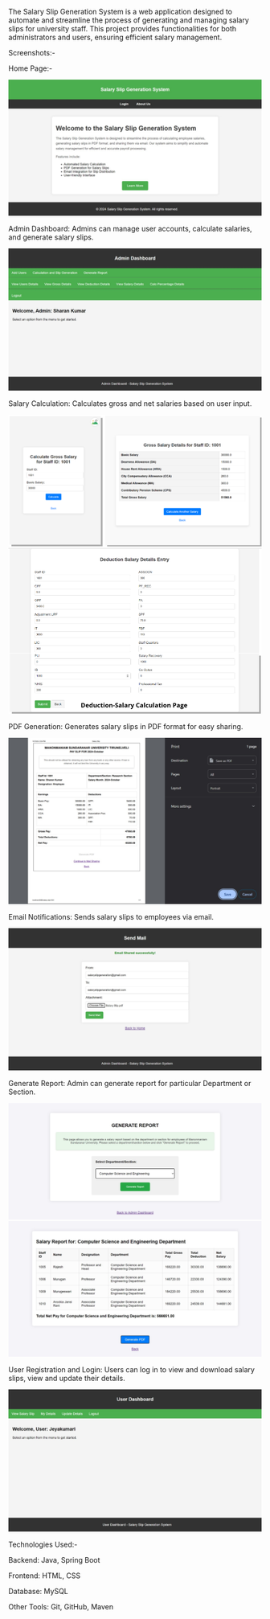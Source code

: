 The Salary Slip Generation System is a web application designed to automate and streamline the process of generating and managing salary slips for university staff. This project provides functionalities for both administrators and users, ensuring efficient salary management.

Screenshots:-

Home Page:-

![Home Page](HomePage.jpeg)

Admin Dashboard: Admins can manage user accounts, calculate salaries, and generate salary slips.

![Admin Dashboard](AdminPage.jpeg)

Salary Calculation: Calculates gross and net salaries based on user input.

![Gross Calculation Page](GrossCalculation.png)
![Deduction Calculation Page](DeductionCalculation.png)

PDF Generation: Generates salary slips in PDF format for easy sharing.

![PDF Generation Page](PDFConversionPage.jpeg)

Email Notifications: Sends salary slips to employees via email.

![Email Sharing Page](EmailSharingPage.jpeg)

Generate Report: Admin can generate report for particular Department or Section.

![Report Generation Page](Report(1).jpeg)
![Report Generation Page](Report(2).jpeg)

User Registration and Login: Users can log in to view and download salary slips, view and update their details.

![User Dashboard](UserPage.jpeg)

Technologies Used:-

Backend: Java, Spring Boot

Frontend: HTML, CSS

Database: MySQL

Other Tools: Git, GitHub, Maven
